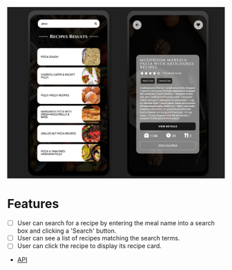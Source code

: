 <img src="image/recipe-preview.png" alt="Recipe app preview">

# Features

-   [ ] User can search for a recipe by entering the meal name into a search box and clicking a 'Search' button.
-   [ ] User can see a list of recipes matching the search terms.
-   [ ] User can click the recipe to display its recipe card.

-   [API](https://developer.edamam.com/)
